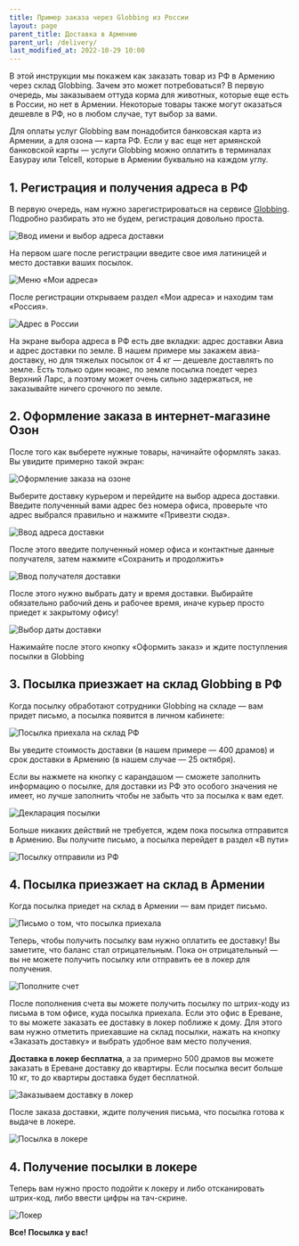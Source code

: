 ```yaml
---
title: Пример заказа через Globbing из России
layout: page
parent_title: Доставка в Армению
parent_url: /delivery/
last_modified_at: 2022-10-29 10:00
---
```


В этой инструкции мы покажем как заказать товар из РФ в Армению через склад Globbing. Зачем это может потребоваться?
В первую очередь, мы заказываем оттуда корма для животных, которые еще есть в России, но нет в Армении. Некоторые
товары также могут оказаться дешевле в РФ, но в любом случае, тут выбор за вами.

Для оплаты услуг Globbing вам понадобится банковская карта из Армении, а для озона — карта РФ. Если у вас еще нет
армянской банковской карты — услуги Globbing можно оплатить в терминалах Easypay или Telcell, которые в Армении буквально
на каждом углу.

## 1. Регистрация и получения адреса в РФ

В первую очередь, нам нужно зарегистрироваться на сервисе [Globbing](https://globbing.com/). Подробно разбирать это
не будем, регистрация довольно проста.

![Ввод имени и выбор адреса доставки](/files/globbing-russia/globbing-russia-step00.png)

На первом шаге после регистрации введите свое имя латиницей и место доставки ваших посылок.

![Меню «Мои адреса»](/files/globbing-russia/globbing-russia-step01.png)

После регистрации открываем раздел «Мои адреса» и находим там «Россия».

![Адрес в России](/files/globbing-russia/globbing-russia-step02.png)

На экране выбора адреса в РФ есть две вкладки: адрес доставки Авиа и адрес доставки по земле. В нашем примере мы
закажем авиа-доставку, но для тяжелых посылок от 4 кг — дешевле доставлять по земле. Есть только один нюанс, по земле
посылка поедет через Верхний Ларс, а поэтому может очень сильно задержаться, не заказывайте ничего срочного по земле.

## 2. Оформление заказа в интернет-магазине Озон

После того как выберете нужные товары, начинайте оформлять заказ. Вы увидите примерно такой экран:

![Оформление заказа на озоне](/files/globbing-russia/globbing-russia-step03.png)

Выберите доставку курьером и перейдите на выбор адреса доставки. Введите полученный вами адрес без номера офиса,
проверьте что адрес выбрался правильно и нажмите «Привезти сюда».

![Ввод адреса доставки](/files/globbing-russia/globbing-russia-step04.png)

После этого введите полученный номер офиса и контактные данные получателя, затем нажмите «Сохранить и продолжить»

![Ввод получателя доставки](/files/globbing-russia/globbing-russia-step05.png)

После этого нужно выбрать дату и время доставки. Выбирайте обязательно рабочий день и рабочее время, иначе курьер
просто приедет к закрытому офису!

![Выбор даты доставки](/files/globbing-russia/globbing-russia-step06.png)

Нажимайте после этого кнопку «Оформить заказ» и ждите поступления посылки в Globbing

## 3. Посылка приезжает на склад Globbing в РФ

Когда посылку обработают сотрудники Globbing на складе — вам придет письмо, а посылка появится в личном кабинете:

![Посылка приехала на склад РФ](/files/globbing-russia/globbing-russia-step07.png)

Вы уведите стоимость доставки (в нашем примере — 400 драмов) и срок доставки в Армению (в нашем случае — 25 октября).

Если вы нажмете на кнопку с карандашом — сможете заполнить информацию о посылке, для доставки из РФ это особого значения
не имеет, но лучше заполнить чтобы не забыть что за посылка к вам едет.

![Декларация посылки](/files/globbing-russia/globbing-russia-step08.png)

Больше никаких действий не требуется, ждем пока посылка отправится в Армению. Вы получите письмо, а посылка перейдет
в раздел «В пути»

![Посылку отправили из РФ](/files/globbing-russia/globbing-russia-step09.png)

## 4. Посылка приезжает на склад в Армении

Когда посылка приедет на склад в Армении — вам придет письмо.

![Письмо о том, что посылка приехала](/files/globbing-russia/globbing-russia-step10.png)

Теперь, чтобы получить посылку вам нужно оплатить ее доставку! Вы заметите, что баланс стал отрицательным. Пока
он отрицательный — вы не можете получить посылку или отправить ее в локер для получения.

![Пополните счет](/files/globbing-russia/globbing-russia-step11.png)

После пополнения счета вы можете получить посылку по штрих-коду из письма в том офисе, куда посылка приехала. Если это офис
в Ереване, то вы можете заказать ее доставку в локер поближе к дому. Для этого вам нужно отметить приехавшие на склад 
посылки, нажать на кнопку «Заказать доставку» и выбрать удобное вам место получения.

**Доставка в локер бесплатна**, а за примерно 500 драмов вы можете заказать в Ереване доставку до квартиры. Если посылка
весит больше 10 кг, то до квартиры доставка будет бесплатной.

![Заказываем доставку в локер](/files/globbing-russia/globbing-russia-step12.png)

После заказа доставки, ждите получения письма, что посылка готова к выдаче в локере. 

![Посылка в локере](/files/globbing-russia/globbing-russia-step13.png)

## 4. Получение посылки в локере

Теперь вам нужно просто подойти к локеру и либо отсканировать штрих-код, либо ввести цифры на тач-скрине.

![Локер](/files/globbing-russia/globbing-russia-step14.png)

**Все! Посылка у вас!**
